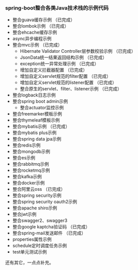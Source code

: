 ### spring-boot整合各类Java技术栈的示例代码
+ 整合guava缓存示例 （已完成）
+ 整合lombok示例 （已完成）
+ 整合ehcache缓存示例
+ async异步编程示例
+ 整合mvc示例 （已完成）
  + Hibernate Validator Controller层参数校验示例 （已完成）
  + JsonData统一结果返回结构示例 （已完成）
  + exception统一异常处理示例 （已完成）
  + 增加自定义拦截器配置 （已完成）
  + 增加自定义servlet规范的filter配置 （已完成）
  + 增加自定义servlet规范的listener配置 （已完成）
  + 整合原生的servlet、filter、listener示例 （已完成）
+ 整合logback日志示例
+ 整合spring boot admin示例
  + 整合actuator监控示例
+ 整合freemarker模板示例
+ 整合thymeleaf模板示例
+ 整合mybatis示例 （已完成）
+ 整合mybatis plus示例 
+ 整合spring data jpa示例
+ 整合redis示例
+ 整合mongodb示例
+ 整合es示例
+ 整合rabbitmq示例
+ 整合rocketmq示例
+ 整合kafka示例
+ 整合docker示例
+ 整合阿里云oss （已完成）
+ 整合spring security示例
+ 整合spring security oauth2示例
+ 整合apache shiro示例
+ 整合jwt示例
+ 整合swagger2、swagger3
+ 整合google kaptcha验证码 （已完成）
+ 整合spring-mail发送邮件 （已完成）
+ properties属性示例
+ schedule定时调度任务示例
+ test单元测试示例

还有其它，一点点补充。
